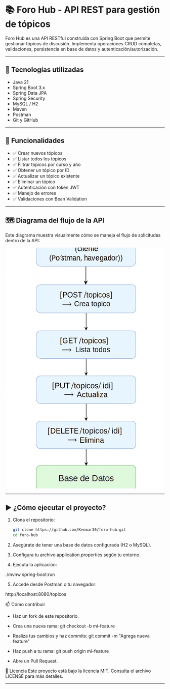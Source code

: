 # 📚 Foro Hub - API REST para gestión de tópicos

Foro Hub es una API RESTful construida con Spring Boot que permite gestionar tópicos de discusión. Implementa operaciones CRUD completas, validaciones, persistencia en base de datos y autenticación/autorización.

---

## 🚀 Tecnologías utilizadas

- Java 21
- Spring Boot 3.x
- Spring Data JPA
- Spring Security
- MySQL / H2
- Maven
- Postman
- Git y GitHub

---

## 🧩 Funcionalidades

- ✅ Crear nuevos tópicos
- ✅ Listar todos los tópicos
- ✅ Filtrar tópicos por curso y año
- ✅ Obtener un tópico por ID
- ✅ Actualizar un tópico existente
- ✅ Eliminar un tópico
- ✅ Autenticación con token JWT
- ✅ Manejo de errores
- ✅ Validaciones con Bean Validation

---

## 🗺️ Diagrama del flujo de la API

Este diagrama muestra visualmente cómo se maneja el flujo de solicitudes dentro de la API:

![Diagrama de flujo](src/main/img/diagrama-flujo.png)




---

## ▶️ ¿Cómo ejecutar el proyecto?

1. Clona el repositorio:

   ```bash
   git clone https://github.com/Kenmar30/foro-hub.git
   cd foro-hub
   
2. Asegúrate de tener una base de datos configurada (H2 o MySQL).

3. Configura tu archivo application.properties según tu entorno.

4. Ejecuta la aplicación:


./mvnw spring-boot:run

5. Accede desde Postman o tu navegador:


http://localhost:8080/topicos


📫 Cómo contribuir
- Haz un fork de este repositorio.

- Crea una nueva rama: git checkout -b mi-feature

- Realiza tus cambios y haz commits: git commit -m "Agrega nueva feature"

- Haz push a tu rama: git push origin mi-feature

- Abre un Pull Request.

📝 Licencia
Este proyecto está bajo la licencia MIT.
Consulta el archivo LICENSE para más detalles.


---


